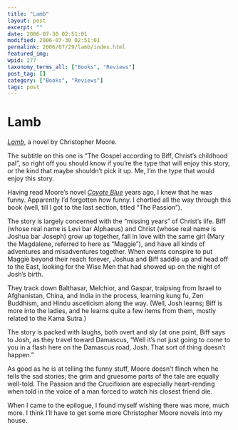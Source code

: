 ```yaml
---
title: "Lamb"
layout: post
excerpt: ""
date: 2006-07-30 02:51:01
modified: 2006-07-30 02:51:01
permalink: 2006/07/29/lamb/index.html
featured_img: 
wpid: 277
taxonomy_terms_all: ["Books", "Reviews"]
post_tag: []
category: ["Books", "Reviews"]
tags: post
---
```


# Lamb

[*Lamb*](http://www.chapters.indigo.ca/books/item/books-978038081381/0380813815/), a novel by Christopher Moore.

The subtitle on this one is “The Gospel according to Biff, Christ’s childhood pal”, so right off you should know if you’re the type that will enjoy this story, or the kind that maybe shouldn’t pick it up. Me, I’m the type that would enjoy this story.

Having read Moore’s novel [*Coyote Blue*](http://www.chapters.indigo.ca/books/item/books-978006073543/0060735430/) years ago, I knew that he was funny. Apparently I’d forgotten *how* funny. I chortled all the way through this book (well, till I got to the last section, titled “The Passion”).

The story is largely concerned with the “missing years” of Christ’s life. Biff (whose real name is Levi bar Alphaeus) and Christ (whose real name is Joshua bar Joseph) grow up together, fall in love with the same girl (Mary the Magdalene, referred to here as “Maggie”), and have all kinds of adventures and misadventures together. When events conspire to put Maggie beyond their reach forever, Joshua and Biff saddle up and head off to the East, looking for the Wise Men that had showed up on the night of Josh’s birth.

They track down Balthasar, Melchior, and Gaspar, traipsing from Israel to Afghanistan, China, and India in the process, learning kung fu, Zen Buddhism, and Hindu asceticism along the way. (Well, Josh learns; Biff is more into the ladies, and he learns quite a few items from them, mostly related to the Kama Sutra.)

The story is packed with laughs, both overt and sly (at one point, Biff says to Josh, as they travel toward Damascus, “Well it’s not just going to come to you in a flash here on the Damascus road, Josh. That sort of thing doesn’t happen.”

As good as he is at telling the funny stuff, Moore doesn’t flinch when he tells the sad stories; the grim and gruesome parts of the tale are equally well-told. The Passion and the Crucifixion are especially heart-rending when told in the voice of a man forced to watch his closest friend die.

When I came to the epilogue, I found myself wishing there was more, much more. I think I’ll have to get some more Christopher Moore novels into my house.
